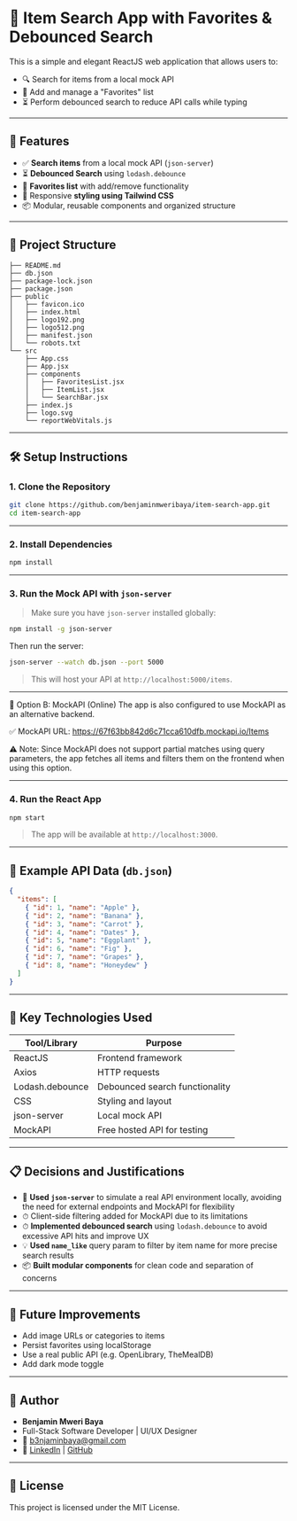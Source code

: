 # 🍎 Item Search App with Favorites & Debounced Search

This is a simple and elegant ReactJS web application that allows users to:

- 🔍 Search for items from a local mock API
- 🌟 Add and manage a "Favorites" list
- ⏳ Perform debounced search to reduce API calls while typing

---

## 🚀 Features

- ✅ **Search items** from a local mock API (`json-server`)
- ⏳ **Debounced Search** using `lodash.debounce`
- 🌟 **Favorites list** with add/remove functionality
- 💅 Responsive **styling using Tailwind CSS**
- 📦 Modular, reusable components and organized structure

---

## 📁 Project Structure

```
├── README.md
├── db.json
├── package-lock.json
├── package.json
├── public
│   ├── favicon.ico
│   ├── index.html
│   ├── logo192.png
│   ├── logo512.png
│   ├── manifest.json
│   └── robots.txt
└── src
    ├── App.css
    ├── App.jsx
    ├── components
    │   ├── FavoritesList.jsx
    │   ├── ItemList.jsx
    │   └── SearchBar.jsx
    ├── index.js
    ├── logo.svg
    └── reportWebVitals.js

```

---

## 🛠️ Setup Instructions

### 1. Clone the Repository

```bash
git clone https://github.com/benjaminmweribaya/item-search-app.git
cd item-search-app
```

---

### 2. Install Dependencies

```bash
npm install
```

---

### 3. Run the Mock API with `json-server`

> Make sure you have `json-server` installed globally:

```bash
npm install -g json-server
```

Then run the server:

```bash
json-server --watch db.json --port 5000
```

> This will host your API at `http://localhost:5000/items`.

---

🔹 Option B: MockAPI (Online)
The app is also configured to use MockAPI as an alternative backend.

✅ MockAPI URL:
https://67f63bb842d6c71cca610dfb.mockapi.io/Items

⚠️ Note: Since MockAPI does not support partial matches using query parameters, the app fetches all items and filters them on the frontend when using this option.

--- 

### 4. Run the React App

```bash
npm start
```

> The app will be available at `http://localhost:3000`.

---

## 🧪 Example API Data (`db.json`)

```json
{
  "items": [
    { "id": 1, "name": "Apple" },
    { "id": 2, "name": "Banana" },
    { "id": 3, "name": "Carrot" },
    { "id": 4, "name": "Dates" },
    { "id": 5, "name": "Eggplant" },
    { "id": 6, "name": "Fig" },
    { "id": 7, "name": "Grapes" },
    { "id": 8, "name": "Honeydew" }
  ]
}
```

---

## 🧠 Key Technologies Used

| Tool/Library       | Purpose                            |
|--------------------|------------------------------------|
| ReactJS            | Frontend framework                 |
| Axios              | HTTP requests                      |
| Lodash.debounce    | Debounced search functionality     |
| CSS                | Styling and layout                 |
| json-server        | Local mock API                     |
| MockAPI            | Free hosted API for testing        | 

---

## 📋 Decisions and Justifications

- 🧪 **Used `json-server`** to simulate a real API environment locally, avoiding the need for external endpoints and MockAPI for flexibility
- ⏱ Client-side filtering added for MockAPI due to its limitations
- ⏱ **Implemented debounced search** using `lodash.debounce` to avoid excessive API hits and improve UX
- 💡 **Used `name_like`** query param to filter by item name for more precise search results
- 📦 **Built modular components** for clean code and separation of concerns

---

## 📌 Future Improvements

- Add image URLs or categories to items
- Persist favorites using localStorage
- Use a real public API (e.g. OpenLibrary, TheMealDB)
- Add dark mode toggle

---

## 👤 Author

- **Benjamin Mweri Baya**
- Full-Stack Software Developer | UI/UX Designer 
- 📧 b3njaminbaya@gmail.com  
- 🔗 [LinkedIn](http://www.linkedin.com/in/benjamin-mweri-baya) | [GitHub](https://github.com/benjaminmweribaya)

---

## 📄 License

This project is licensed under the MIT License.



